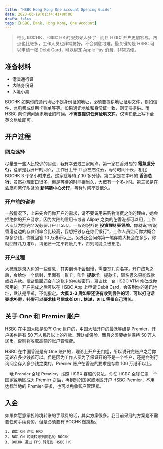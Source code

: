```yaml
---
title: "HSBC Hong Kong One Account Opening Guide"
date: 2023-06-19T01:44:41+08:00
draft: false
tags: [HSBC, Bank, Hong Kong, One Account]
---
```


> 相比 BOCHK，HSBC HK 的服务好太多了！而且 HSBC 开户更加容易。网点也比较多，工作人员也非常友好，不会刻意刁难。最关键的是 HSBC 可以申请一张 Debit Card，可以绑定 Apple Pay 消费，非常方便。

## 准备材料
- 港澳通行证
- 大陆身份证
- 入境小票

BOCHK 如果你的通讯地址不是身份证的地址，必须要提供地址证明文件，例如信件、水电费或信用卡账单等等。如果通讯地址和身份证一致，则无需提供。而 HSBC 向你询问通讯地址的时候，**不需要提供任何证明文件**，仅需在纸上写下全英文地址即可。

## 开户过程
### 网点选择
尽量去一些人比较少的网点，我有幸去过三家网点，第一家在香港岛的 **電氣道分行**，这家是我开户的网点，工作日上午 11 点左右过去，等待时间不长，相比 BOCHK 3 个多小时来说，这家就等待了 10 多分钟。第二家是在中环的 **香港总行**，虽然办理窗口很多，但是等待的时间相当久，大概有一个多小时。第三家是在会展和湾仔附近的 **新鸿基中心分行**，等待时间不是很久。

### 开户前的咨询
一般情况下，上来先会问你开户的需求，请不要说用来购物消费之类的理由，她会拒绝你的开户请求，因为大陆的信用卡或者 Alipay 之类的在香港都可以用，工作人员认为你完全没必要开户 HSBC。一般的说辞是 **投资理财买保险**，你就说“听说香港这边的存款利率会比较高，我想把钱存在你们银行”，工作人员会问你大概会存多少钱，你就回答 10 万港币以上。另外还会问你第一笔存款大概会在多少，你就回答几万港币。请记住一定不要说几千，否则可能会被拒绝。

### 开户过程
大概就是录入你的一些信息，其实倒也不会很慢，需要签几次名字。开户成功之后，会给你一个信封，里面有一张卡，叫作 **提款卡**。提款卡，顾名思义只能取款或者存款。信封里面还会有这张卡的初始密码，建议找一台 HSBC ATM 修改成你常用的。开户完成之后可以在 HSBC App 上申请 Debit Card，会寄到你的通讯地址，默认是平邮，不能指定。**大概 2-3 周如果还没有收到信件的话，可以打电话要求补寄，补寄可以要求挂号信或者 DHL 快递，DHL 需要自己清关。**

## 关于 One 和 Premier 账户
HSBC 在中国大陆是没有 One 账户的，中国大陆开户的最低等级是 Premier，开户条件是有 50 万人民币以上的存款、理财或保险。而且必须要始终保持 50 万人民币，否则将收取高额的账户管理费。

HSBC 在中国香港是有 One 账户的，理论上开户无门槛，所以说开完账户之后你无论存多少钱都可以。但是因为工作人员为了保证开的不是一个空户，还是会例行询问会存入多少钱之类的。Premier 账户在香港的要求是存款 100 万港币以上。

一地 Premier 全球 Premier，按照 HSBC 客服的说法，你在 HSBC 全球任意一个国家或地区成为 Premier 之后，再到别的国家或地区开户 HSBC Premier，不用达标当地的 Premier 要求，也可以免收账户管理费。

## 入金
如果你愿意承担跨境转账的手续费的话，其实方案很多。我目前采用的方案是不需要任何手续费的，但是必须要有 BOCHK 做跳板。
```
1. BOC CN 购汇 HKD 
2. BOC CN 跨境转账到同名的 BOCHK
3. BOCHK 通过 FPS 转账到 HSBC HK
```